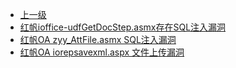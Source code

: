 * [上一级](docs/wy876_poc/)
* [红帆ioffice-udfGetDocStep.asmx存在SQL注入漏洞](docs/wy876_poc/%E7%BA%A2%E5%B8%86OA/%E7%BA%A2%E5%B8%86ioffice-udfGetDocStep.asmx%E5%AD%98%E5%9C%A8SQL%E6%B3%A8%E5%85%A5%E6%BC%8F%E6%B4%9E.md)
* [红帆OA zyy_AttFile.asmx SQL注入漏洞](docs/wy876_poc/%E7%BA%A2%E5%B8%86OA/%E7%BA%A2%E5%B8%86OA%20zyy_AttFile.asmx%20SQL%E6%B3%A8%E5%85%A5%E6%BC%8F%E6%B4%9E.md)
* [红帆OA iorepsavexml.aspx 文件上传漏洞](docs/wy876_poc/%E7%BA%A2%E5%B8%86OA/%E7%BA%A2%E5%B8%86OA%20iorepsavexml.aspx%20%E6%96%87%E4%BB%B6%E4%B8%8A%E4%BC%A0%E6%BC%8F%E6%B4%9E.md)
